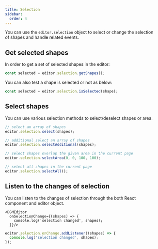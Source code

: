 ```yaml
---
title: Selection
sidebar:
  order: 4
---
```


You can use the `editor.selection` object to select or change the selection of shapes and handle related events.

## Get selected shapes

In order to get a set of selected shapes in the editor:

```ts
const selected = editor.selection.getShapes();
```

You can also test a shape is selected or not as below:

```ts
const selected = editor.selection.isSelected(shape);
```

## Select shapes

You can use various selection methods to select/deselect shapes or area.

```ts
// select an array of shapes
editor.selection.select(shapes);

// additional select an array of shapes
editor.selection.selectAdditional(shapes);

// select shapes overlap the given area in the current page
editor.selection.selectArea(0, 0, 100, 100);

// select all shapes in the current page
editor.selection.selectAll();
```

## Listen to the changes of selection

You can listen to the changes of selection through the both React component and editor object.

```tsx
<DGMEditor
  onSelectionChange={(shapes) => {
    console.log('selection changed', shapes);
  }}/>
```

```ts
editor.selection.onChange.addListener((shapes) => {
  console.log('selection changed', shapes);
});
```
